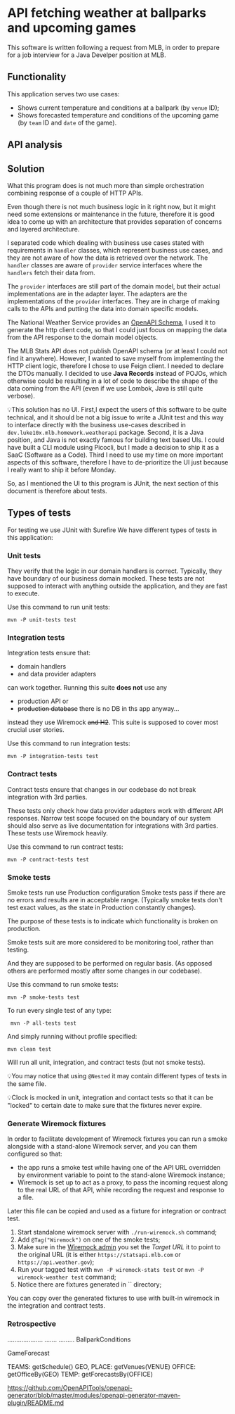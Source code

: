 # API fetching weather at ballparks and upcoming games 

This software is written following a request from MLB,
in order to prepare for a job interview for a Java Develper
position at MLB.

## Functionality 

This application serves two use cases:

- Shows current temperature and conditions at a ballpark (by `venue` ID);
- Shows forecasted temperature and conditions of the upcoming game
  (by `team` ID and `date` of the game).

## API analysis

## Solution

What this program does is not much more than simple
orchestration combining response of a couple of HTTP APIs.

Even though there is not much business logic in it right now,
but it might need some extensions or maintenance in the future,
therefore it is good idea to come up with an architecture that
provides separation of concerns and layered architecture.

I separated code which dealing with business use cases stated
with requirements in `handler` classes, which represent business
use cases, and they are not aware of how the data is retrieved
over the network. The `handler` classes are aware of `provider`
service interfaces where the `handlers` fetch their data from.

The `provider` interfaces are still part of the domain model,
but their actual implementations are in the adapter layer.
The adapters are the implementations of the `provider` interfaces.
They are in charge of making calls to the APIs and putting the
data into domain specific models.

The National Weather Service provides an 
[OpenAPI Schema](https://api.weather.gov/openapi.json),
I used it to generate the http client code, so that I could just focus
on mapping the data from the API response to the domain model objects.

The MLB Stats API does not publish OpenAPI schema
(or at least I could not find it anywhere). However,
I wanted to save myself from implementing the HTTP client logic,
therefore I chose to use Feign client. I needed to declare the DTOs
manually. I decided to use **Java Records** instead of POJOs,
which otherwise could be resulting in a lot of code to describe the
shape of the data coming from the API
(even if we use Lombok, Java is still quite verbose).

💡This solution has no UI.
First,I expect the users of this software
to be quite technical, and it should be not a big issue to 
write a JUnit test and this way to interface directly with
the business use-cases described in `dev.luke10x.mlb.homework.weatherapi`
package.
Second, it is a Java position, and Java is not exactly famous for
building text based UIs. I could have built a CLI module using
Picocli, but I made a decision to ship it as a SaaC (Software as a Code).
Third I need to use my time on more important aspects of this software,
therefore I have to de-prioritize the UI just because I really want to
ship it before Monday.

So, as I mentioned the UI to this program is JUnit,
the next section of this document is therefore about tests.

## Types of tests

For testing we use JUnit with Surefire 
We have different types of tests in this application:

### Unit tests

They verify that the logic in our domain handlers is correct.
Typically, they have boundary of our business domain mocked.
These tests are not supposed to interact with anything outside the application,
and they are fast to execute.

Use this command to run unit tests:

    mvn -P unit-tests test

### Integration tests

Integration tests ensure that:

- domain handlers
- and data provider adapters

can work together.
Running this suite **does not** use any

- production API or
- ~~production database~~ there is no DB in ths app anyway...

instead they use Wiremock ~~and H2~~.
This suite is supposed to cover most crucial user stories.

Use this command to run integration tests:

    mvn -P integration-tests test

### Contract tests

Contract tests ensure that changes in our codebase
do not break integration with 3rd parties.

These tests only check how data provider adapters work
with different API responses.
Narrow test scope focused on the boundary of our system
should also serve as live  documentation
for integrations with 3rd parties.
These tests use Wiremock heavily.

Use this command to run contract tests:

    mvn -P contract-tests test

### Smoke tests

Smoke tests run use Production configuration
Smoke tests pass if there are no errors and
results are in acceptable range.
(Typically smoke tests don't test exact values,
as the state in Production constantly changes).

The purpose of these tests is to indicate which
functionality is broken on production.

Smoke tests suit are more considered to be monitoring tool,
rather than testing.

And they are supposed to be performed on regular basis.
(As opposed others are performed mostly after some 
changes in our codebase).

Use this command to run smoke tests:

    mvn -P smoke-tests test

To run every single test of any type:

     mvn -P all-tests test

And simply running without profile specified:

    mvn clean test

Will run all unit, integration, and contract tests
(but not smoke tests).

💡You may notice that using `@Nested` it may contain
different types of tests in the same file.

💡Clock is mocked in unit, integration and contact tests
so that it can be "locked" to certain date to make sure
that the fixtures never expire.

### Generate Wiremock fixtures

In order to facilitate development of Wiremock fixtures
you can run a smoke alongside with a stand-alone Wiremock server,
and you can them configured so that:

- the app runs a smoke test while having one of the API URL
  overridden by environment variable to point to the stand-alone
  Wiremock instance;
- Wiremock is set up to act as a proxy, to pass the incoming request
  along to the real URL of that API, while recording
  the request and response to a file.

Later this file can be copied and used as a fixture for
integration or contract test.

1. Start standalone wiremock server with `./run-wiremock.sh` command;
2. Add `@Tag("Wiremock")` on one of the smoke tests;
3. Make sure in the [Wiremock admin](http://localhost:8080/__admin/recorder/)
   you set the *Target URL* it to point to the original URL
   (it is either `https://statsapi.mlb.com` or `https://api.weather.gov`);
4. Run your tagged test with `mvn -P wiremock-stats test` or `mvn -P wiremock-weather test` command;
5. Notice there are fixtures generated in `` directory;

You can copy over the generated fixtures to use with built-in wiremock
in the integration and contract tests.

### Retrospective


....................
.......
.........
BallparkConditions

GameForecast  


TEAMS: getSchedule()
  GEO, PLACE: getVenues(VENUE)
    OFFICE: getOfficeBy(GEO)
      TEMP: getForecastsBy(OFFICE)



https://github.com/OpenAPITools/openapi-generator/blob/master/modules/openapi-generator-maven-plugin/README.md